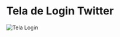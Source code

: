 # Tela de Login Twitter

![Tela Login](https://user-images.githubusercontent.com/60123147/91087368-b64f0880-e626-11ea-93c6-aaf296fe747b.jpg)
